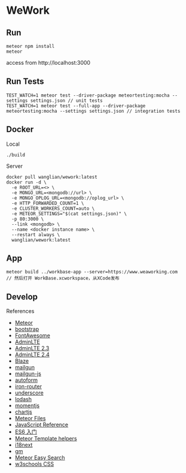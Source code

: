 # WeWork

## Run

```
meteor npm install
meteor
```
access from http://localhost:3000

## Run Tests

```
TEST_WATCH=1 meteor test --driver-package meteortesting:mocha --settings settings.json // unit tests
TEST_WATCH=1 meteor test --full-app --driver-package meteortesting:mocha --settings settings.json // integration tests
```

## Docker

Local
```
./build
```

Server
```
docker pull wanglian/wework:latest
docker run -d \
  -e ROOT_URL=<> \
  -e MONGO_URL=<mongodb://url> \
  -e MONGO_OPLOG_URL=<mongodb://oplog_url> \
  -e HTTP_FORWARDED_COUNT=1 \
  -e CLUSTER_WORKERS_COUNT=auto \
  -e METEOR_SETTINGS="$(cat settings.json)" \
  -p 80:3000 \
  --link <mongodb> \
  --name <docker instance name> \
  --restart always \
  wanglian/wework:latest
```

## App

```
meteor build ../workbase-app --server=https://www.weaworking.com
// 然后打开 WorkBase.xcworkspace，从XCode发布
```

## Develop

References
- [Meteor](https://docs.meteor.com/)
- [bootstrap](https://getbootstrap.com/docs/3.3/javascript/)
- [FontAwesome](https://fontawesome.com/v4.7.0/icons/)
- [AdminLTE](https://adminlte.io/themes/AdminLTE/index.html)
- [AdminLTE 2.3](https://adminlte.io/themes/AdminLTE/documentation/index.html)
- [AdminLTE 2.4](https://adminlte.io/docs/2.4/js-layout)
- [Blaze](http://blazejs.org/api/templates.html)
- [mailgun](https://documentation.mailgun.com/en/latest/api-routes.html)
- [mailgun-js](https://github.com/bojand/mailgun-js)
- [autoform](https://github.com/aldeed/meteor-autoform)
- [iron-router](http://iron-meteor.github.io/iron-router/)
- [underscore](https://underscorejs.org)
- [lodash](https://lodash.com/docs/4.17.11)
- [momentjs](https://momentjs.com/docs/)
- [chartjs](https://www.chartjs.org/)
- [Meteor Files](https://github.com/VeliovGroup/Meteor-Files/wiki)
- [JavaScript Reference](https://developer.mozilla.org/en-US/docs/Web/JavaScript/Reference)
- [ES6 入门](http://es6.ruanyifeng.com)
- [Meteor Template helpers](https://github.com/VeliovGroup/Meteor-Template-helpers/)
- [i18next](https://www.i18next.com/)
- [gm](http://aheckmann.github.io/gm/docs.html)
- [Meteor Easy Search](http://matteodem.github.io/meteor-easy-search/getting-started/)
- [w3schools CSS](https://www.w3schools.com/css/default.asp)
